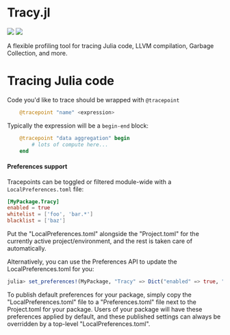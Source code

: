 # Tracy.jl


[![](https://img.shields.io/badge/docs-stable-blue.svg)](https://topolarity.github.io/Tracy.jl/stable)
[![](https://img.shields.io/badge/docs-dev-blue.svg)](https://topolarity.github.io/Tracy.jl/dev)

A flexible profiling tool for tracing Julia code, LLVM compilation, Garbage Collection, and more.

# Tracing Julia code

Code you'd like to trace should be wrapped with `@tracepoint`

```julia
    @tracepoint "name" <expression>
```

Typically the expression will be a `begin-end` block:

```julia
    @tracepoint "data aggregation" begin
        # lots of compute here...
    end
```

#### Preferences support

Tracepoints can be toggled or filtered module-wide with a `LocalPreferences.toml` file:

```toml
[MyPackage.Tracy]
enabled = true
whitelist = ['foo', 'bar.*']
blacklist = ['baz']
```

Put the "LocalPreferences.toml" alongside the "Project.toml" for the currently active project/environment, and the rest is taken care of automatically.

Alternatively, you can use the Preferences API to update the LocalPreferences.toml for you:
```julia
julia> set_preferences!(MyPackage, "Tracy" => Dict("enabled" => true, "whitelist" => ["foo", "bar.*"]))
```

To publish default preferences for your package, simply copy the "LocalPreferences.toml" file to a "Preferences.toml" file next to the Project.toml for your package. Users of your package will have these preferences applied by default, and these published settings can always be overridden by a top-level "LocalPreferences.toml".
